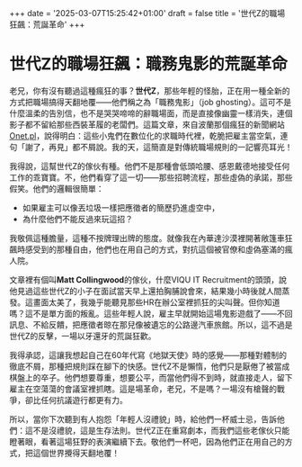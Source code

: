 +++
date = '2025-03-07T15:25:42+01:00'
draft = false
title = '世代Z的職場狂飆：荒誕革命'
+++
# 世代Z的職場狂飆：職務鬼影的荒誕革命

老兄，你有沒有聽過這種瘋狂的事？**世代Z**，那些年輕的怪胎，正在用一種全新的方式把職場搞得天翻地覆——他們稱之為「職務鬼影」（job ghosting）。這可不是什麼溫柔的告別信，也不是哭哭啼啼的辭職場面，而是直接像幽靈一樣消失，連個影子都不留給那些西裝革履的老闆們。這篇文章，來自波蘭那個瘋狂的新聞網站 [Onet.pl](https://www.onet.pl/informacje/newsweek/generacja-z-ignoruje-pracodawcow-czym-jest-job-ghosting/5fdh2n8,452ad802)，說得明白：這些小鬼們在數位化的求職時代裡，乾脆把雇主當空氣，連句「謝了，再見」都不屑說。我的天，這簡直是對傳統職場規則的一記響亮耳光！

我得說，這幫世代Z的傢伙有種。他們不是那種會低頭哈腰、感恩戴德地接受任何工作的乖寶寶。不，他們看穿了這一切——那些招聘流程，那些虛偽的承諾，那些假笑。他們的邏輯很簡單：

- 如果雇主可以像丟垃圾一樣把應徵者的簡歷扔進虛空中，
- 為什麼他們不能反過來玩這招？

我敬佩這種膽量，這種不按牌理出牌的態度。就像我在內華達沙漠裡開著敞篷車狂飆時感受到的那種自由，他們也在用自己的方式，對抗這個被官僚和虛偽塞滿的瘋人院。

文章裡有個叫**Matt Collingwood**的傢伙，什麼VIQU IT Recruitment的頭頭，說他見過這些世代Z的小子在面試當天早上還拍胸脯說會來，結果幾小時後就人間蒸發。這畫面太美了，我幾乎能聽見那些HR在辦公室裡抓狂的尖叫聲。但你知道嗎？這不是單方面的叛亂。這些年輕人說，雇主早就開始這場鬼影遊戲了——不回訊息、不給反饋，把應徵者晾在那兒像被遺忘的公路邊汽車旅館。所以，這不過是世代Z的反擊，一場以牙還牙的荒誕狂歡。

我得承認，這讓我想起自己在60年代寫《地獄天使》時的感覺——那種對體制的徹底不屑，那種把規則踩在腳下的快感。世代Z不是懶惰，他們只是厭倦了被當成棋盤上的卒子。他們想要尊重，想要公平，而當他們得不到時，就直接走人，留下雇主在空蕩蕩的會議室裡抓瞎。這是場革命，老兄，不是嗎？一場沒有槍聲的戰爭，卻比任何抗議遊行都更有力。

所以，當你下次聽到有人抱怨「年輕人沒禮貌」時，給他們一杯威士忌，告訴他們：這不是沒禮貌，這是生存法則。世代Z正在重寫劇本，而我們這些老傢伙只能瞪著眼，看著這場狂野的表演繼續下去。敬他們一杯吧，因為他們正在用自己的方式，把這個世界攪得天翻地覆！